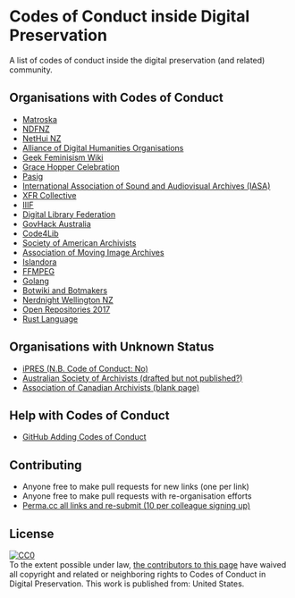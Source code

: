 # Codes of Conduct inside Digital Preservation

A list of codes of conduct inside the digital preservation (and related) community. 

## Organisations with Codes of Conduct

* [Matroska](https://github.com/Matroska-Org/matroska-specification/blob/master/CODE_OF_CONDUCT.md)
* [NDFNZ](http://www.ndf.org.nz/code-of-conduct/)
* [NetHui NZ](https://2017.nethui.nz/code-of-conduct/)
* [Alliance of Digital Humanities Organisations](http://adho.org/administration/conference-coordinating-program-committee/adho-conference-code-conduct)
* [Geek Feminisism Wiki](http://geekfeminism.wikia.com/wiki/Conference_anti-harassment/Policy)
* [Grace Hopper Celebration](https://ghc.anitab.org/code-of-conduct/)
* [Pasig](https://pasigoxford.org/#code-of-conduct-1-section)
* [International Association of Sound and Audiovisual Archives (IASA)](https://www.iasa-web.org/code-conduct)
* [XFR Collective](https://xfrcollective.wordpress.com/code-of-conduct/)
* [IIIF](http://iiif.io/event/conduct/)
* [Digital Library Federation](https://www.diglib.org/about/code-of-conduct/)
* [GovHack Australia](https://govhack.org/competition/competition-rules-code-of-conduct/)
* [Code4Lib](http://2017.code4lib.org/conduct/)
* [Society of American Archivists](https://www2.archivists.org/statements/saa-code-of-conduct)
* [Association of Moving Image Archives](http://www.amianet.org/node/1715)
* [Islandora](http://islandora.ca/content/islandora-community-code-conduct)
* [FFMPEG](https://ffmpeg.org/developer.html#Code-of-conduct)
* [Golang](https://golang.org/conduct)
* [Botwiki and Botmakers](https://botwiki.org/coc/)
* [Nerdnight Wellington NZ](https://wellington.nerdnite.com/code-of-conduct/)
* [Open Repositories 2017](https://or2017.net/code-of-conduct/)
* [Rust Language](https://www.rust-lang.org/en-US/conduct.html)

## Organisations with Unknown Status

* [iPRES (N.B. Code of Conduct: No)](http://www.ipres2016.ch/frontend/organizers/media/iPRES2016/iPRES2016_.pdf)
* [Australian Society of Archivists (drafted but not published?)](https://twitter.com/mikejonesmelb/status/892232454152400898)
* [Association of Canadian Archivists (blank page)](https://archivists.ca/content/code-conduct)

## Help with Codes of Conduct

* [GitHub Adding Codes of Conduct](https://help.github.com/articles/adding-a-code-of-conduct-to-your-project/)

## Contributing

* Anyone free to make pull requests for new links (one per link)
* Anyone free to make pull requests with re-organisation efforts
* [Perma.cc all links and re-submit (10 per colleague signing up)](http://perma.cc)

## License

<p xmlns:dct="http://purl.org/dc/terms/" xmlns:vcard="http://www.w3.org/2001/vcard-rdf/3.0#">
  <a rel="license"
     href="http://creativecommons.org/publicdomain/zero/1.0/">
    <img src="http://i.creativecommons.org/p/zero/1.0/88x31.png" style="border-style: none;" alt="CC0" />
  </a>
  <br />
  To the extent possible under law,
  <a rel="dct:publisher"
     href="https://github.com/ross-spencer/digipres-codes-of-conduct">
    <span property="dct:title">the contributors to this page</span></a>
  have waived all copyright and related or neighboring rights to
  <span property="dct:title">Codes of Conduct in Digital Preservation</span>.
This work is published from:
<span property="vcard:Country" datatype="dct:ISO3166"
      content="US" about="https://github.com/ross-spencer/digipres-codes-of-conduct">
  United States</span>.
</p>
